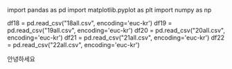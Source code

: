 import pandas as pd
import matplotlib.pyplot as plt
import numpy as np

df18 = pd.read_csv("18all.csv", encoding='euc-kr')
df19 = pd.read_csv("19all.csv", encoding='euc-kr')
df20 = pd.read_csv("20all.csv", encoding='euc-kr')
df21 = pd.read_csv("21all.csv", encoding='euc-kr')
df22 = pd.read_csv("22all.csv", encoding='euc-kr')

안녕하세요
